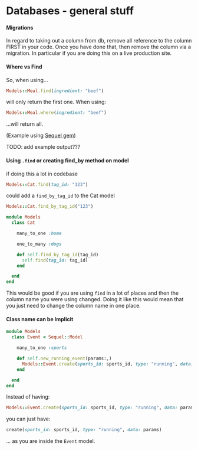 # Databases - general stuff

#### Migrations

In regard to taking out a column from db, remove all reference to the column FIRST in your code. Once you have done that, then remove the column via a migration. In particular if you are doing this on a live production site.


#### Where vs Find
So, when using...
```ruby
Models::Meal.find(ingredient: "beef")
```
will only return the first one.
When using:
```ruby
Models::Meal.where(ingredient: "beef")
```
...will return all.

(Example using [Sequel gem](http://sequel.jeremyevans.net/))

TODO: add example output???


#### Using `.find` or creating find_by method on model

if doing this a lot in codebase
```ruby
Models::Cat.find(tag_id: "123")
```

could add a `find_by_tag_id` to the Cat model
```ruby
Models::Cat.find_by_tag_id("123")
```

```ruby
module Models
  class Cat

    many_to_one :home

    one_to_many :dogs

    def self.find_by_tag_id(tag_id)
      self.find(tag_id: tag_id)
    end

  end
end
```

This would be good if you are using `find` in a lot of places and then the column name you were using changed. Doing it like this would mean that you just need to change the column name in one place.


#### Class name can be Implicit
```ruby
module Models
  class Event < Sequel::Model

    many_to_one :sports

    def self.new_running_event(params:,)
      Models::Event.create(sports_id: sports_id, type: "running", data: params)
    end

  end
end
```
Instead of having:
```ruby
Models::Event.create(sports_id: sports_id, type: "running", data: params)
```
you can just have:
```ruby
create(sports_id: sports_id, type: "running", data: params)
```
... as you are inside the `Event` model.
